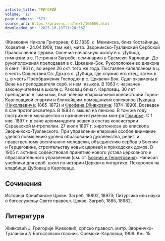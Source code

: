 ```yaml
---
article_title: ГРИГОРИЙ
volume: '12'
page_numbers: '573'
source_url: https://pravenc.ru/text/166656.html
downloaded_at: '2025-10-13T11:20:36Z'
---
```


(Живкович Никола Григориев; 6.12.1839, с. Меминска, близ Костайницы, Хорватия - 24.04.1909, там же), митр. Зворникско-Тузланский Сербской Православной Церкви. Окончил начальную школу в с. Дубица, гимназии в с. Петриня и Загребе, семинарию в Сремски-Карловци. До рукоположения преподавал в с. Црквени-Бок. Рукоположен во диакона 8 сент. 1861 г., во иерея 26 окт. того же года. Поставлен капелланом в ц. в честь Сошествия Св. Духа в с. Дубица, где служил его отец, затем в ц. в честь Преображения Господня в с. Црквени-Бок. Сдал экзамены в Вене на преподавателя серб. и нем. языков. В 1863 г. назначен законоучителем в школе с. Раковац близ г. Карловац. 30 лет преподавал в гимназии, был членом епархиальной консистории Горно-Карловацкой епархии и ближайшим помощником епископов [Лукиана (Николаевича](<https://pravenc.ru/text/Лукиана (Николаевича.html>); 1865-1872) и [Феофана (Живковича](<https://pravenc.ru/text/Феофана (Живковича.html>); 1874-1890). Возведен в сан протопресвитера. В 1893 г. вышел на пенсию. В том же году пострижен в монашество и назначен игуменом мон-ря [Гомирье](https://pravenc.ru/text/Гомирье.html). С 1 янв. 1897 г. в сане архимандрита вошел в состав консистории Сараевской митрополии. 27 июля 1897 г. хиротонисан во епископа Зворникско-Тузланского. При управлении епархией особое внимание уделял повышению уровня образования духовенства, религ. и нравственному воспитанию молодежи, объединению сербов в Боснии и Герцеговине, строительству новых церквей и приходских домов. В 1905 г. активно содействовал принятию нового устава церковного и образовательного управления (см. ст. [Босния и Герцеговина](<https://pravenc.ru/text/Босния и Герцеговина.html>)). Написал учебники для серб. школ по истории Церкви и литургике. Похоронен на кладбище Дубовац в Карловаце.

## Сочинения

Историjа Хришћанске Цркве. Загреб, 18802, 18973; Литургика или наука о богослужењу Свете правосл. Цркве. Загреб, 1885, 18982.

## Литература

Живковић J. Григориjе Живковић, српско правосл. митр. Зворничко-Тузлански // Богословски гласник. Сремски-Карловци, 1909. Књ. 15.
